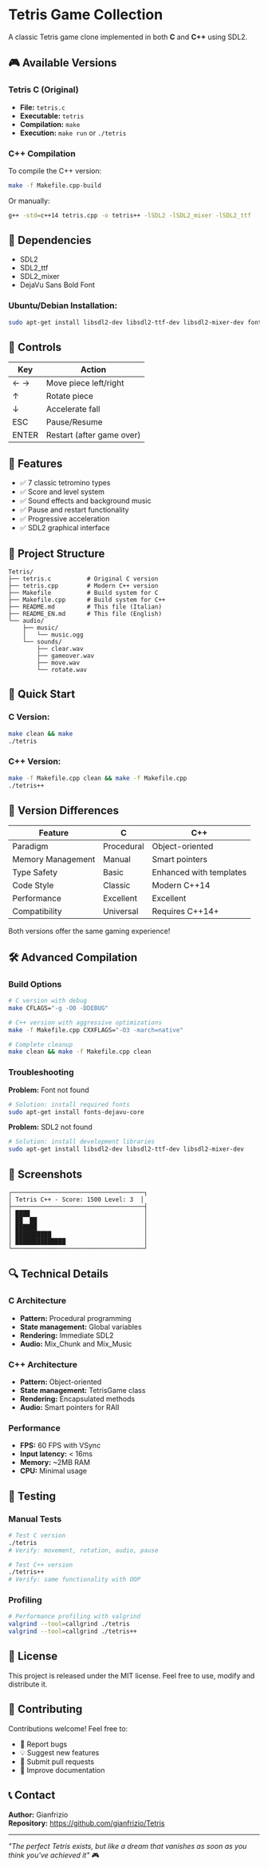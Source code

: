 # Tetris Game Collection

A classic Tetris game clone implemented in both **C** and **C++** using SDL2.

## 🎮 Available Versions

### Tetris C (Original)
- **File:** `tetris.c`
- **Executable:** `tetris`
- **Compilation:** `make`
- **Execution:** `make run` or `./tetris`

### C++ Compilation

To compile the C++ version:
```bash
make -f Makefile.cpp-build
```

Or manually:
```bash
g++ -std=c++14 tetris.cpp -o tetris++ -lSDL2 -lSDL2_mixer -lSDL2_ttf
```

## 🔧 Dependencies

- SDL2
- SDL2_ttf
- SDL2_mixer
- DejaVu Sans Bold Font

### Ubuntu/Debian Installation:
```bash
sudo apt-get install libsdl2-dev libsdl2-ttf-dev libsdl2-mixer-dev fonts-dejavu
```

## 🎯 Controls

| Key | Action |
|-----|--------|
| ← → | Move piece left/right |
| ↑ | Rotate piece |
| ↓ | Accelerate fall |
| ESC | Pause/Resume |
| ENTER | Restart (after game over) |

## 🎵 Features

- ✅ 7 classic tetromino types
- ✅ Score and level system
- ✅ Sound effects and background music
- ✅ Pause and restart functionality
- ✅ Progressive acceleration
- ✅ SDL2 graphical interface

## 📁 Project Structure

```
Tetris/
├── tetris.c          # Original C version
├── tetris.cpp        # Modern C++ version
├── Makefile          # Build system for C
├── Makefile.cpp      # Build system for C++
├── README.md         # This file (Italian)
├── README_EN.md      # This file (English)
└── audio/
    ├── music/
    │   └── music.ogg
    └── sounds/
        ├── clear.wav
        ├── gameover.wav
        ├── move.wav
        └── rotate.wav
```

## 🚀 Quick Start

### C Version:
```bash
make clean && make
./tetris
```

### C++ Version:
```bash
make -f Makefile.cpp clean && make -f Makefile.cpp
./tetris++
```

## 🎨 Version Differences

| Feature | C | C++ |
|---------|---|-----|
| Paradigm | Procedural | Object-oriented |
| Memory Management | Manual | Smart pointers |
| Type Safety | Basic | Enhanced with templates |
| Code Style | Classic | Modern C++14 |
| Performance | Excellent | Excellent |
| Compatibility | Universal | Requires C++14+ |

Both versions offer the same gaming experience!

## 🛠️ Advanced Compilation

### Build Options
```bash
# C version with debug
make CFLAGS="-g -O0 -DDEBUG"

# C++ version with aggressive optimizations
make -f Makefile.cpp CXXFLAGS="-O3 -march=native"

# Complete cleanup
make clean && make -f Makefile.cpp clean
```

### Troubleshooting
**Problem:** Font not found
```bash
# Solution: install required fonts
sudo apt-get install fonts-dejavu-core
```

**Problem:** SDL2 not found
```bash
# Solution: install development libraries
sudo apt-get install libsdl2-dev libsdl2-ttf-dev libsdl2-mixer-dev
```

## 🎪 Screenshots

```
┌─────────────────────────────────────┐
│ Tetris C++ - Score: 1500 Level: 3  │
├─────────────────────────────────────┤
│ ████                                │
│ ██  ██                              │
│ ██████                              │
│ ██████████                          │
│ ██████████████                      │
└─────────────────────────────────────┘
```

## 🔍 Technical Details

### C Architecture
- **Pattern:** Procedural programming
- **State management:** Global variables
- **Rendering:** Immediate SDL2
- **Audio:** Mix_Chunk and Mix_Music

### C++ Architecture
- **Pattern:** Object-oriented
- **State management:** TetrisGame class
- **Rendering:** Encapsulated methods
- **Audio:** Smart pointers for RAII

### Performance
- **FPS:** 60 FPS with VSync
- **Input latency:** < 16ms
- **Memory:** ~2MB RAM
- **CPU:** Minimal usage

## 🧪 Testing

### Manual Tests
```bash
# Test C version
./tetris
# Verify: movement, rotation, audio, pause

# Test C++ version  
./tetris++
# Verify: same functionality with OOP
```

### Profiling
```bash
# Performance profiling with valgrind
valgrind --tool=callgrind ./tetris
valgrind --tool=callgrind ./tetris++
```

## 📜 License

This project is released under the MIT license. Feel free to use, modify and distribute it.

## 🤝 Contributing

Contributions welcome! Feel free to:
- 🐛 Report bugs
- 💡 Suggest new features  
- 🔧 Submit pull requests
- 📖 Improve documentation

## 📞 Contact

**Author:** Gianfrizio  
**Repository:** https://github.com/gianfrizio/Tetris

---

*"The perfect Tetris exists, but like a dream that vanishes as soon as you think you've achieved it"* 🎮

